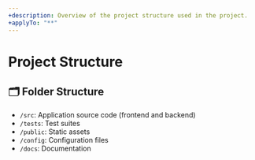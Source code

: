 ```yaml
---
+description: Overview of the project structure used in the project.
+applyTo: "**"
---
```


# Project Structure

## 🗂️ Folder Structure

- `/src`: Application source code (frontend and backend)
- `/tests`: Test suites
- `/public`: Static assets
- `/config`: Configuration files
- `/docs`: Documentation